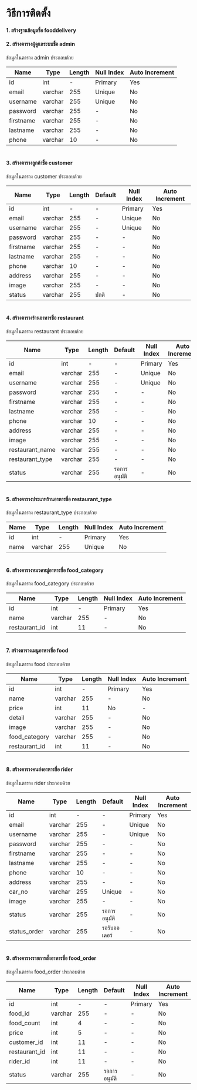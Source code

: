 # วิธีการติดตั้ง
#### 1. สร้างฐานข้อมูลชื่อ fooddelivery
#### 2. สร้างตารางผู้ดูแลระบบชื่อ admin
ข้อมูลในตาราง admin ประกอบด้วย

| Name | Type | Length | Null Index | Auto Increment |
| --- | --- | --- | --- | --- |
| id | int | - | Primary | Yes |
| email | varchar | 255 | Unique | No |
| username | varchar | 255 | Unique | No |
| password | varchar | 255 | - | No |
| firstname | varchar | 255 | - | No |
| lastname | varchar | 255 | - | No |
| phone | varchar | 10 | - | No |

#

#### 3. สร้างตารางลูกค้าชื่อ customer
ข้อมูลในตาราง customer ประกอบด้วย

| Name | Type | Length | Default | Null Index | Auto Increment |
| --- | --- | --- | --- | --- | --- |
| id | int | - | - | Primary | Yes |
| email | varchar | 255 | - | Unique | No |
| username | varchar | 255 | - | Unique | No |
| password | varchar | 255 | - | - | No |
| firstname | varchar | 255 | - | - | No |
| lastname | varchar | 255 | - | - | No |
| phone | varchar | 10 | - | - | No |
| address | varchar | 255 | - | - | No |
| image | varchar | 255 | - | - | No |
| status | varchar | 255 | ปกติ | - | No |

#

#### 4. สร้างตารางร้านอาหารชื่อ restaurant
ข้อมูลในตาราง restaurant ประกอบด้วย

| Name | Type | Length | Default | Null Index | Auto Increment |
| --- | --- | --- | --- | --- | --- |
| id | int | - | - | Primary | Yes |
| email | varchar | 255 | - | Unique | No |
| username | varchar | 255 | - | Unique | No |
| password | varchar | 255 | - | - | No |
| firstname | varchar | 255 | - | - | No |
| lastname | varchar | 255 | - | - | No |
| phone | varchar | 10 | - | - | No |
| address | varchar | 255 | - | - | No |
| image | varchar | 255 | - | - | No |
| restaurant_name | varchar | 255 | - | - | No |
| restaurant_type | varchar | 255 | - | - | No |
| status | varchar | 255 | รอการอนุมัติ | - | No |

#

#### 5. สร้างตารางประเภทร้านอาหารชื่อ restaurant_type
ข้อมูลในตาราง restaurant_type ประกอบด้วย

| Name | Type | Length | Null Index | Auto Increment |
| --- | --- | --- | --- | --- |
| id | int | - | Primary | Yes |
| name | varchar | 255 | Unique | No |

#

#### 6. สร้างตารางหมวดหมู่อาหารชื่อ food_category
ข้อมูลในตาราง food_category ประกอบด้วย

| Name | Type | Length | Null Index | Auto Increment |
| --- | --- | --- | --- | --- |
| id | int | - | Primary | Yes |
| name | varchar | 255 | - | No |
| restaurant_id | int | 11 | - | No |

#

#### 7. สร้างตารางเมนูอาหารชื่อ food
ข้อมูลในตาราง food ประกอบด้วย

| Name | Type | Length | Null Index | Auto Increment |
| --- | --- | --- | --- | --- |
| id | int | - | Primary | Yes |
| name | varchar | 255 | - | No |
| price | int | 11 | No | - |
| detail | varchar | 255 | - | No |
| image | varchar | 255 | - | No |
| food_category | varchar | 255 | - | No |
| restaurant_id | int | 11 | - | No |

#

#### 8. สร้างตารางคนส่งอาหารชื่อ rider
ข้อมูลในตาราง rider ประกอบด้วย

| Name | Type | Length | Default | Null Index | Auto Increment |
| --- | --- | --- | --- | --- | --- |
| id | int | - | - | Primary | Yes |
| email | varchar | 255 | - | Unique | No |
| username | varchar | 255 | - | Unique | No |
| password | varchar | 255 | - | - | No |
| firstname | varchar | 255 | - | - | No |
| lastname | varchar | 255 | - | - | No |
| phone | varchar | 10 | - | - | No |
| address | varchar | 255 | - | - | No |
| car_no | varchar | 255 | Unique | - | No |
| image | varchar | 255 | - | - | No |
| status | varchar | 255 | รอการอนุมัติ | - | No |
| status_order | varchar | 255 | รอรับออเดอร์ | - | No |

#

#### 9. สร้างตารางรายการสั่งอาหารชื่อ food_order
ข้อมูลในตาราง food_order ประกอบด้วย

| Name | Type | Length | Default | Null Index | Auto Increment |
| --- | --- | --- | --- | --- | --- |
| id | int | - | - | Primary | Yes |
| food_id | varchar | 255 | - | - | No |
| food_count | int | 4 | - | - | No |
| price | int | 5 | - | - | No |
| customer_id | int | 11 | - | - | No |
| restaurant_id | int | 11 | - | - | No |
| rider_id | int | 11 | - | - | No |
| status | varchar | 255 | รอการอนุมัติ | - | No |

#